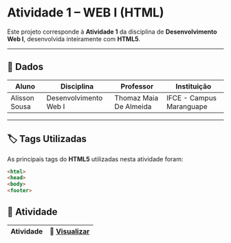 # Atividade 1 – WEB I (HTML)

Este projeto corresponde à **Atividade 1** da disciplina de **Desenvolvimento Web I**, desenvolvida inteiramente com **HTML5**.  
  

---

## 📖 Dados  

| Aluno                           | Disciplina              | Professor                  | Instituição              |
|--------------------------------|-------------------------|----------------------------|--------------------------|
| Alisson Sousa | Desenvolvimento Web I  | Thomaz Maia De Almeida     | IFCE - Campus Maranguape |

---

## 🏷️ Tags Utilizadas  

As principais tags do **HTML5** utilizadas nesta atividade foram:  

```html
<html>
<head>
<body>
<footer>
```
## 📂 Atividade

| Atividade |🔗 [Visualizar](https://alissonsco.github.io/Atividade-Web-1/) |
|-----------|---------------------------------------------------------------|
